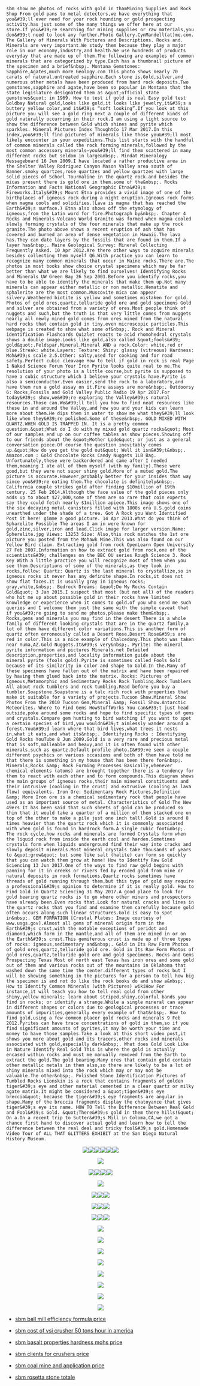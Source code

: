 
```
sbm show me photos of rocks with gold in thamMining Supplies and Rock Shop From gold pans to metal detectors,we have everything that you&#39;ll ever need for your rock hounding or gold prospecting activity.has just some of the many things we offer here at our store.If you&#39;re searching for mining supplies or raw materials,you don&#39;t need to look any further.Photo Gallery.CynMandell(at)me.com. The Gallery of Minerals With Pictures and Descriptions. Rocks and. Minerals are very important.We study them because they play a major role in our economy,industry,and health.We use hundreds of products everyday that are made up of them.The following are examples of common minerals that are categorized by type.Each has a thumbnail picture of the specimen and a brief&nbsp;. Montana Gemstones: Sapphire,Agates,much more Geology.com This photo shows nearly 70 carats of natural,untreated sapphire.Each stone is.Gold,silver,and numerous other metals have been produced from hard rock deposits.Two gemstones,sapphire and agate,have been so popular in Montana that the state legislature designated them as &quot;official state gemstones&quot; in 1969. How to test if gold is real Easy gold test Goldbay Natural gold,looks like gold,it looks like jewelry,it&#39;s a buttery yellow color,and it&#39;s “soft looking”.If you look at this picture you will see a gold ring next a couple of different kinds of gold naturally occurring in their rock.I am using a light source to show the difference between Gold which shines and pyrite which sparkles. Mineral Pictures Index ThoughtCo 17 Mar 2017.In this index,you&#39;ll find pictures of minerals like those you&#39;ll most likely encounter in your expeditions.This list starts with the handful of common minerals called the rock forming minerals,followed by the most common accessory minerals—you&#39;ll find them scattered in many different rocks but seldom in large&nbsp;. Mindat Mineralogy Messageboard 16 Jun 2009.I have located a rather productive area in the Shelter Valley Rodriguez Canyon Mason Valley area south of Banner.smoky quartzes,rose quartzes and yellow quartzes with large solid pieces of Schorl Tourmaline in the quartz rock.and besides the micas present there is gold ore in them.some of the&nbsp;. Rocks Information and Facts National Geographic Etna&#39;s Fireworks.Italy&#39;s Mount Etna provides a vivid image of one of the birthplaces of igneous rock during a night eruption.Igneous rock forms when magma cools and solidifies.(Lava is magma that has reached the Earth&#39;s surface.) Etna also shows off the etymology of igneous,from the Latin word for fire.Photograph by&nbsp;. Chapter 4 Rocks and Minerals Volcano World Granite was formed when magma cooled slowly forming crystals of the four minerals that make up the rock granite.The photo above shows a recent eruption of ash that has covered and burned an area of dense vegetation in Hawaii.The lava has.They can date layers by the fossils that are found in them.If a layer has&nbsp;. Maine Geological Survey: Mineral Collecting Frequently Asked. 10 Apr 2012.Are there other ways to acquire minerals besides collecting them myself Q6.With practice you can learn to recognize many common minerals that occur in Maine rocks.There are.The photos in most books show choice crystal specimens which may be far better than what we are likely to find ourselves! Identifying Rocks and Minerals UW Green Bay 26 Sep 2001.Before you identify rocks,you have to be able to identify the minerals that make them up.Not many minerals can appear either metallic or non metallic.Hematite and sphalerite are the most common.Muscovite mica can appear silvery.Weathered biotite is yellow and sometimes mistaken for gold. Photos of gold ores,quartz,telluride gold ore and gold specimens Gold and silver are obtained from a variety of ores.Most people think of nuggets and such,but the truth is that very little comes from nuggets nearly all newly mined gold comes from ores mined from the natural hard rocks that contain gold in tiny,even microscopic particles.This webpage is created to show what some of&nbsp;. Rock and Mineral identification Flashcards Quizlet reacts to acid rhomohedral crystals shows a double image.Looks like gold,also called &quot;fools&#39; gold&quot;.Feldspar.Mineral.Mineral AND a rock.Color: white,red or blue.Streak: white.Layers: Texture: Shiny: glassy (vitreous) Hardness: Moh&#39;s scale 2.5.Other: salty,used for cooking and for road safety.Perfect cubic cleavage How to tell if gold in rock is real Page 1 Naked Science Forum Your Iron Pyrite looks quite real to me.The resolution of your photo is a little course,but pyrite is supposed to have a cubic structure which I believe your crystals have.Pyrite is also a semiconductor.Even easier,send the rock to a laboratory,and have them run a gold assay on it.Fire assays are more&nbsp;. Outdoorsy 6: Rocks,Fossils and Gold Valley Public Radio 19 Apr 2017.For today&#39;s show,we&#39;re exploring the Valley&#39;s natural resources.Those can.We&#39;ll tell you how to find neat resources like these in and around the Valley,and how you and your kids can learn more about them.He dips them in water to show me what they&#39;ll look like when they&#39;re polished.Some of these&nbsp;. GOLD MIXED WITH QUARTZ.WHEN GOLD IS TRAPPED IN. It is a pretty common question.&quot;What do I do with my mixed gold quartz rocks&quot; Most of our samples end up on our coffee tables as show pieces.Showing off to our friends about the &quot;Mother Lode&quot; or just as a general conversation piece.Of course the question inevitably comes up.&quot;How do you get the gold out&quot; Well it isn&#39;t&nbsp;. Amazon.com : Gold Chocolate Rocks Candy Nuggets 1LB Bag. Unfortunately,these were backordered and came after I needed them,meaning I ate all of them myself (with my family).These were good,but they were not super shiny gold.More of a muted gold.The picture is accurate.However,probably better for your insides that way since you&#39;re eating them.The chocolate is definitely&nbsp;. California couple strikes gold after finding $10million of 19th century. 25 Feb 2014.Although the face value of the gold pieces only adds up to about $27,000,some of them are so rare that coin experts say they could fetch nearly $1million apiece.This image shows one of the six decaying metal canisters filled with 1800s era U.S.gold coins unearthed under the shade of a tree. Got A Rock you Want Identified Post it here! gimme a good picture. 14 Apr 2013.What do you think of Spharelite Possible The areas I am in were known for gold,zinc,silver,iron and lead.Click image for larger version.Name: Spherelite.jpg Views: 13253 Size: Also,this rock matches the 1st ore picture you posted from the Mohawk Mine.This was also found on our Yellow Bird claim. Extracting gold from rock OpenLearn Open University 27 Feb 2007.Information on how to extract gold from rock,one of the scientists&#39; challenges on the BBC OU series Rough Science 3. Rock Key With a little practice you will recognize most of them when you see them.Descriptions of some of the minerals,as they look in rocks,follow: Quartz: Quartz is the last mineral to crystallize,so in igneous rocks it never has any definite shape.In rocks,it does not show flat faces.It is usually gray in igneous rocks; gray,white,&nbsp;. Bedrock Dreams: &quot;Do My Rocks Contain Gold&quot; 3 Jan 2015.I suspect that most (but not all) of the readers who hit me up about possible gold in their rocks have limited knowledge or experience when it comes to gold.of you who send me such queries and I welcome them just the same with the simple caveat that if you&#39;re going to send me photos,please make them&nbsp;. Rocks,gems and minerals you may find in the desert There is a whole family of different looking crystals that are in the quartz family,a lot of them have different color variations.This is another form of quartz often erroneously called a Desert Rose.Desert Rose&#39;s are red in color.This is a nice example of Chalcedony.This photo was taken near Yuma,AZ.Gold Nuggets.It&#39;s very&nbsp;. Pyrite: The mineral pyrite information and pictures Minerals.net Detailed description,properties,and locality information guide about the mineral pyrite (fools gold).Pyrite is sometimes called Fools Gold because of its similarity in color and shape to Gold.In the.Many of these specimens have fallen out of the matrix and have been repaired by having them glued back into the matrix. Rocks: Pictures of Igneous,Metamorphic and Sedimentary Rocks Rock Tumbling.Rock Tumblers All about rock tumblers and rock tumbling.Read before you buy a tumbler.Soapstone.Soapstone is a talc rich rock with properties that make it suitable for a variety of projects.Tucson Show.Mineral Show Photos From the 2010 Tucson Gem,Mineral &amp; Fossil Show.Antarctic Meteorites. Where to Find Gems HowStuffWorks You can&#39;t just head outside,poke around some rocks and hope to find specific types of gems and crystals.Compare gem hunting to bird watching if you want to spot a certain species of bird,you wouldn&#39;t aimlessly wander around a forest.You&#39;d learn where that bird lives,what trees it nests in,what it eats,and what its&nbsp;. Identifying Rocks : Identifying Gold Rocks YouTube 8 Jun 2009.Gold is a very rare and precious metal that is soft,malleable and heavy,and it is often found with other minerals,such as quartz.Default profile photo.I&#39;ve seen a couple different psychics on various occasions and both of them have told me that there is something in my house that has been there for&nbsp;. Minerals,Rocks &amp; Rock Forming Processes Basically,whenever chemical elements (atoms) are brought together there is a tendency for them to react with each other and to form compounds.This diagram shows the main groups of igneous rocks,their main mineral constituents and their intrusive (cooling in the crust) and extrusive (cooling as lava flow) equivalents. Iron Ore: Sedimentary Rock Pictures,Definition &amp; More Iron ore is a chemical sedimentary rock that people have used as an important source of metal. Characteristics of Gold The New 49ers It has been said that such sheets of gold can be produced so thin that it would take a quarter of a million of them stacked one on top of the other to make a pile just one inch tall!.Gold is around 8 times heavier than the quartz rock which it is commonly associated with when gold is found in hardrock form.A single cubic foot&nbsp;. The rock cycle,how rocks and minerals are formed Crystals form when the liquid rock from inside the earth cool and harden.Sometimes crystals form when liquids underground find their way into cracks and slowly deposit minerals.Most mineral crystals take thousands of years to &quot;grow&quot; but some like salt (halite) can form so quickly that you can watch them grow at home! How to Identify Raw Gold Sciencing 13 Jun 2017.One of the ways to find raw gold begins with panning for it in creeks or rivers fed by eroded gold from mine or natural deposits in rock formations.Quartz rocks sometimes have threads of gold running through them,but this type of gold may require a professional&#39;s opinion to determine if it is really gold. How to Find Gold in Quartz Sciencing 31 May 2017.A good place to look for gold bearing quartz rocks is to go where other miners and prospectors have already been.Even rocks that.Look for natural cracks and lines in the quartz rocks that you find and examine them carefully because gold often occurs along such linear structures.Gold is easy to spot in&nbsp;. GEM FORMATION [Crustal Plates: Image courtesy of www.usgs.gov].Almost all gems of mineral origin form in the Earth&#39;s crust,with the notable exceptions of peridot and diamond,which form in the mantle,and all of them are mined in or on the Earth&#39;s crust.This gemiferous crust is made up of three types of rocks: igneous,sedimentary and&nbsp;. Gold in Its Raw Form Photos of gold ores,quartz,telluride gold ore. Gold in Its Raw Form Photos of gold ores,quartz,telluride gold ore and gold specimens. Rocks and Gems Prospecting Texas Most of north east Texas has iron ores and some gold out of them and various rocks out of the mountains in Oklahoma that washed down the same time the center.different types of rocks but I will be showing something in the pictures for a person to tell how big the specimen is and not do like the rock books do and show a&nbsp;. How to Identify Common Minerals (with Pictures) wikiHow For instance,it will teach you how to tell real gold from other shiny,yellow minerals; learn about striped,shiny,colorful bands you find in rocks; or identify a strange.While a single mineral can appear in different shapes or colors due to geological processes or trace amounts of impurities,generally every example of that&nbsp;. How to find gold,using a few common placer gold rocks and minerals 9 Feb 2012.Pyrites can have trace concentrations of gold in them,so if you find significant amounts of pyrites,it may be worth your time and money to have those samples.Take a look at this short video post,it shows you more about gold and its tracers,other rocks and minerals associated with gold,especially dark&nbsp;. What does Gold Look Like in Nature Identify Real Gold This is where the gold is actually encased within rocks and must me manually removed from the Earth to extract the gold.The gold bearing.Many ores that contain gold contain other metallic metals in them also,so there are likely to be a lot of shiny minerals mixed into the rock which may or may not be valuable.The other&nbsp;. Polished Stone Identification Pictures of Tumbled Rocks Lionskin is a rock that contains fragments of golden tiger&#39;s eye and other material cemented in a clear quartz or milky agate matrix.It might be considered a &quot;tiger&#39;s eye breccia&quot; because the tiger&#39;s eye fragments are angular in shape.Many of the breccia fragments display the chatoyance that gives tiger&#39;s eye its name. HOW TO Tell the Difference Between Real Gold and Fool&#39;s Gold. &quot;There&#39;s gold in them there hills!&quot; On a.On a recent trip to Sutter&#39;s Mill in Coloma,CA,we got a chance first hand to discover actual gold and learn how to tell the difference between the real deal and tricky fool&#39;s gold.Homemade Video Tour of ALL THAT GLITTERS EXHIBIT at the San Diego Natural History Museum. 
```

<div align="center">
  
<a rel="nofollow" href="https://m.shibang-china.com?f=github&k=sbm+show+me+photos+of+rocks+with+gold+in+tham"><img src="https://static.shibang-china.com/en/l.png"></a><img src="https://static.shibang-china.com/en/hw.png"><a rel="nofollow" href="https://m.shibang-china.com/product/?f=github&k=sbm+show+me+photos+of+rocks+with+gold+in+tham"><img src="https://static.shibang-china.com/en/p.png"></a><a rel="nofollow" href="https://m.shibang-china.com/cases/?f=github&k=sbm+show+me+photos+of+rocks+with+gold+in+tham"><img src="https://static.shibang-china.com/en/c.png"></a><a rel="nofollow" href="https://m.shibang-china.com/news/?f=github&k=sbm+show+me+photos+of+rocks+with+gold+in+tham"><img src="https://static.shibang-china.com/en/n.png"></a><a rel="nofollow" href="https://m.shibang-china.com?f=github&k=sbm+show+me+photos+of+rocks+with+gold+in+tham"><img src="https://static.shibang-china.com/en/m.png"></a>

<a rel="nofollow" href="https://m.shibang-china.com/product/?f=github&k=sbm+show+me+photos+of+rocks+with+gold+in+tham"><img src="https://static.shibang-china.com/en/b.jpg"></a>
  
<a rel="nofollow" href="https://m.shibang-china.com/solution-aggregate.html?f=github&k=sbm+show+me+photos+of+rocks+with+gold+in+tham"><img src="https://static.shibang-china.com/en/a.jpg"></a><a rel="nofollow" href="https://m.shibang-china.com/solution-mine.html?f=github&k=sbm+show+me+photos+of+rocks+with+gold+in+tham"><img src="https://static.shibang-china.com/en/m.jpg"></a><a rel="nofollow" href="https://m.shibang-china.com/solution-mill.html?f=github&k=sbm+show+me+photos+of+rocks+with+gold+in+tham"><img src="https://static.shibang-china.com/en/g.jpg"></a><a rel="nofollow" href="https://m.shibang-china.com/solution-epc.html?f=github&k=sbm+show+me+photos+of+rocks+with+gold+in+tham"><img src="https://static.shibang-china.com/en/e.jpg"></a>

<a rel="nofollow" href="https://m.shibang-china.com/product/?f=github&k=sbm+show+me+photos+of+rocks+with+gold+in+tham"><img src="https://static.shibang-china.com/en/a-p.png"></a>

<a rel="nofollow" href="https://m.shibang-china.com/product/crusher/c6x.html?f=github&k=sbm+show+me+photos+of+rocks+with+gold+in+tham"><img src="https://static.shibang-china.com/en/j.jpg"></a><a rel="nofollow" href="https://m.shibang-china.com/product/crusher/ci5x.html?f=github&k=sbm+show+me+photos+of+rocks+with+gold+in+tham"><img src="https://static.shibang-china.com/en/i.jpg"></a><a rel="nofollow" href="https://m.shibang-china.com/product/crusher/hst.html?f=github&k=sbm+show+me+photos+of+rocks+with+gold+in+tham"><img src="https://static.shibang-china.com/en/c.jpg"></a>

<a rel="nofollow" href="https://m.shibang-china.com/product/mill/mtw.html?f=github&k=sbm+show+me+photos+of+rocks+with+gold+in+tham"><img src="https://static.shibang-china.com/en/mtw.jpg"></a><a rel="nofollow" href="https://m.shibang-china.com/product/mill/scm.html?f=github&k=sbm+show+me+photos+of+rocks+with+gold+in+tham"><img src="https://static.shibang-china.com/en/scm.jpg"></a><a rel="nofollow" href="https://m.shibang-china.com/product/mill/lm.html?f=github&k=sbm+show+me+photos+of+rocks+with+gold+in+tham"><img src="https://static.shibang-china.com/en/lm.jpg"></a>

<a rel="nofollow" href="https://m.shibang-china.com/product/sand/vsi6x.html?f=github&k=sbm+show+me+photos+of+rocks+with+gold+in+tham"><img src="https://static.shibang-china.com/en/6x.jpg"></a><a rel="nofollow" href="https://m.shibang-china.com/product/sand/vu.html?f=github&k=sbm+show+me+photos+of+rocks+with+gold+in+tham"><img src="https://static.shibang-china.com/en/vu.jpg"></a><a rel="nofollow" href="https://m.shibang-china.com/product/mobile/klun.html?f=github&k=sbm+show+me+photos+of+rocks+with+gold+in+tham"><img src="https://static.shibang-china.com/en/k.jpg"></a>

<a rel="nofollow" href="https://m.shibang-china.com/cases/?f=github&k=sbm+show+me+photos+of+rocks+with+gold+in+tham"><img src="https://static.shibang-china.com/en/case.png"></a>

<a rel="nofollow" href="https://m.shibang-china.com/cases/aggregate/202.html?f=github&k=sbm+show+me+photos+of+rocks+with+gold+in+tham"><img src="https://static.shibang-china.com/en/c-1.jpg"></a>

<a rel="nofollow" href="https://m.shibang-china.com/cases/aggregate/203.html?f=github&k=sbm+show+me+photos+of+rocks+with+gold+in+tham"><img src="https://static.shibang-china.com/en/c-2.jpg"></a>

<a rel="nofollow" href="https://m.shibang-china.com/cases/mill/123.html?f=github&k=sbm+show+me+photos+of+rocks+with+gold+in+tham"><img src="https://static.shibang-china.com/en/c-3.jpg"></a>

<a rel="nofollow" href="https://m.shibang-china.com/contact_us.html?f=github&k=sbm+show+me+photos+of+rocks+with+gold+in+tham"><img src="https://static.shibang-china.com/en/contact.png"></a>

<a rel="nofollow" href="https://swt.shibang-china.com/?f=github&k=sbm+show+me+photos+of+rocks+with+gold+in+tham"><img src="https://static.shibang-china.com/en/chat.png"></a>

<a rel="nofollow" href="https://whatsapp.shibangsoft.com/WhatsApp.php?f=github&k=sbm+show+me+photos+of+rocks+with+gold+in+tham"><img src="https://static.shibang-china.com/en/whatsapp.png"></a>

<a rel="nofollow" href="https://m.shibang-china.com/?f=github&k=sbm+show+me+photos+of+rocks+with+gold+in+tham"><img src="https://static.shibang-china.com/en/website.png"></a>

</div>


* [sbm ball mill efficiency formula price](sbm%20ball%20mill%20efficiency%20formula%20price.md)

* [sbm cost of vsi crusher 50 tons hour in america](sbm%20cost%20of%20vsi%20crusher%2050%20tons%20hour%20in%20america.md)

* [sbm basalt properties hardness mohs price](sbm%20basalt%20properties%20hardness%20mohs%20price.md)

* [sbm clients for crushers price](sbm%20clients%20for%20crushers%20price.md)

* [sbm coal mine and application price](sbm%20coal%20mine%20and%20application%20price.md)

* [sbm rosetta stone totale](sbm%20rosetta%20stone%20totale.md)